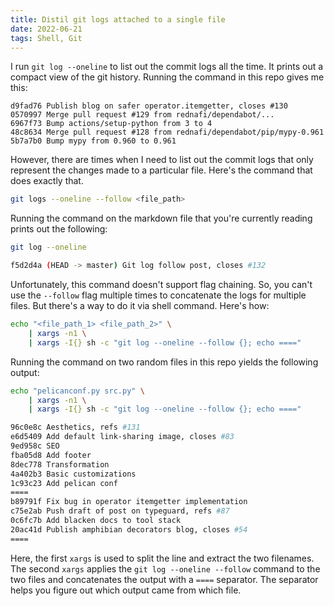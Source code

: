 ```yaml
---
title: Distil git logs attached to a single file
date: 2022-06-21
tags: Shell, Git
---
```


I run `git log --oneline` to list out the commit logs all the time. It prints out a
compact view of the git history. Running the command in this repo gives me this:

```
d9fad76 Publish blog on safer operator.itemgetter, closes #130
0570997 Merge pull request #129 from rednafi/dependabot/...
6967f73 Bump actions/setup-python from 3 to 4
48c8634 Merge pull request #128 from rednafi/dependabot/pip/mypy-0.961
5b7a7b0 Bump mypy from 0.960 to 0.961
```

However, there are times when I need to list out the commit logs that only represent
the changes made to a particular file. Here's the command that does exactly that.

```bash
git logs --oneline --follow <file_path>
```

Running the command on the markdown file that you're currently reading prints out the
following:

```bash
git log --oneline
```

```bash
f5d2d4a (HEAD -> master) Git log follow post, closes #132
```

Unfortunately, this command doesn't support flag chaining. So, you can't use the
`--follow` flag multiple times to concatenate the logs for multiple files. But there's
a way to do it via shell command. Here's how:

```bash
echo "<file_path_1> <file_path_2>" \
    | xargs -n1 \
    | xargs -I{} sh -c "git log --oneline --follow {}; echo ===="
```

Running the command on two random files in this repo yields the following output:

```bash
echo "pelicanconf.py src.py" \
    | xargs -n1 \
    | xargs -I{} sh -c "git log --oneline --follow {}; echo ===="
```

```bash
96c0e8c Aesthetics, refs #131
e6d5409 Add default link-sharing image, closes #83
9ed958c SEO
fba05d8 Add footer
8dec778 Transformation
4a402b3 Basic customizations
1c93c23 Add pelican conf
====
b89791f Fix bug in operator itemgetter implementation
c75e2ab Push draft of post on typeguard, refs #87
0c6fc7b Add blacken docs to tool stack
20ac41d Publish amphibian decorators blog, closes #54
====
```

Here, the first `xargs` is used to split the line and extract the two filenames. The
second `xargs` applies the `git log --oneline --follow` command to the two files and
concatenates the output with a `====` separator. The separator helps you figure out
which output came from which file.

